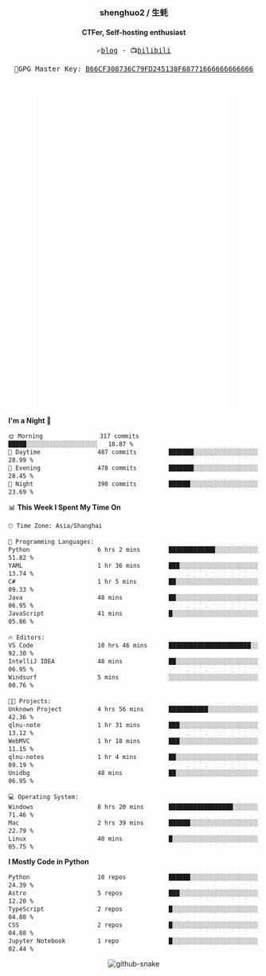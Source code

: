 <h3 align="center"> shenghuo2 / 生蚝 </h3>
<h4 align="center" >CTFer, Self-hosting enthusiast</h3>


<p align="center">
  <samp>
    ✍️<a href="https://blog.shenghuo2.top/">blog</a> -
    📺<a href="https://space.bilibili.com/85894935">bilibili</a>
  </samp>
</p>
<p align="center">
  <samp>
     🔐GPG Master Key: <a align="center" href="https://github.com/shenghuo2.gpg">B66CF308736C79FD245138F68771666666666666</a>
  </samp>
</p>
<br>
<p align="center">
  <a href="https://github.com/shenghuo2">
    <img width="400" align="top" src="https://github.com/shenghuo2/shenghuo2/blob/main/metrics.left.svg" />
  </a>
  <a href="https://github.com/shenghuo2">
    <img width="400" align="top" src="https://github.com/shenghuo2/shenghuo2/blob/main/metrics.right.svg" />
  </a>
</p>


<!--START_SECTION:waka-->
**I'm a Night 🦉** 

```text
🌞 Morning                317 commits         █████░░░░░░░░░░░░░░░░░░░░   18.87 % 
🌆 Daytime                487 commits         ███████░░░░░░░░░░░░░░░░░░   28.99 % 
🌃 Evening                478 commits         ███████░░░░░░░░░░░░░░░░░░   28.45 % 
🌙 Night                  398 commits         ██████░░░░░░░░░░░░░░░░░░░   23.69 % 
```


📊 **This Week I Spent My Time On** 

```text
🕑︎ Time Zone: Asia/Shanghai

💬 Programming Languages: 
Python                   6 hrs 2 mins        █████████████░░░░░░░░░░░░   51.82 % 
YAML                     1 hr 36 mins        ███░░░░░░░░░░░░░░░░░░░░░░   13.74 % 
C#                       1 hr 5 mins         ██░░░░░░░░░░░░░░░░░░░░░░░   09.33 % 
Java                     48 mins             ██░░░░░░░░░░░░░░░░░░░░░░░   06.95 % 
JavaScript               41 mins             █░░░░░░░░░░░░░░░░░░░░░░░░   05.86 % 

🔥 Editors: 
VS Code                  10 hrs 46 mins      ███████████████████████░░   92.30 % 
IntelliJ IDEA            48 mins             ██░░░░░░░░░░░░░░░░░░░░░░░   06.95 % 
Windsurf                 5 mins              ░░░░░░░░░░░░░░░░░░░░░░░░░   00.76 % 

🐱‍💻 Projects: 
Unknown Project          4 hrs 56 mins       ███████████░░░░░░░░░░░░░░   42.36 % 
qlnu-note                1 hr 31 mins        ███░░░░░░░░░░░░░░░░░░░░░░   13.12 % 
WebMVC                   1 hr 18 mins        ███░░░░░░░░░░░░░░░░░░░░░░   11.15 % 
qlnu-notes               1 hr 4 mins         ██░░░░░░░░░░░░░░░░░░░░░░░   09.19 % 
Unidbg                   48 mins             ██░░░░░░░░░░░░░░░░░░░░░░░   06.95 % 

💻 Operating System: 
Windows                  8 hrs 20 mins       ██████████████████░░░░░░░   71.46 % 
Mac                      2 hrs 39 mins       ██████░░░░░░░░░░░░░░░░░░░   22.79 % 
Linux                    40 mins             █░░░░░░░░░░░░░░░░░░░░░░░░   05.75 % 
```

**I Mostly Code in Python** 

```text
Python                   10 repos            ██████░░░░░░░░░░░░░░░░░░░   24.39 % 
Astro                    5 repos             ███░░░░░░░░░░░░░░░░░░░░░░   12.20 % 
TypeScript               2 repos             █░░░░░░░░░░░░░░░░░░░░░░░░   04.88 % 
CSS                      2 repos             █░░░░░░░░░░░░░░░░░░░░░░░░   04.88 % 
Jupyter Notebook         1 repo              █░░░░░░░░░░░░░░░░░░░░░░░░   02.44 % 
```




<!--END_SECTION:waka-->


<div align="center">
  <picture>
    <source media="(prefers-color-scheme: dark)" srcset="https://gist.githubusercontent.com/shenghuo2/bfce20b14ab0484cef03bae6e60e0b3a/raw/github-snake-dark.svg" />
    <source media="(prefers-color-scheme: light)" srcset="https://gist.githubusercontent.com/shenghuo2/bfce20b14ab0484cef03bae6e60e0b3a/raw/github-snake.svg" />
    <img alt="github-snake" src="https://gist.githubusercontent.com/shenghuo2/bfce20b14ab0484cef03bae6e60e0b3a/raw/github-snake.svg" />
  </picture>
</div>

<!--
**shenghuo2/shenghuo2** is a ✨ _special_ ✨ repository because its `README.md` (this file) appears on your GitHub profile.

Here are some ideas to get you started:

- 🔭 I’m currently working on ...
- 🌱 I’m currently learning ...
- 👯 I’m looking to collaborate on ...
- 🤔 I’m looking for help with ...
- 💬 Ask me about ...
- 📫 How to reach me: ...
- 😄 Pronouns: ...
- ⚡ Fun fact: ...
-->
